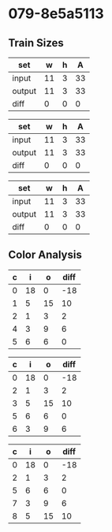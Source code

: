 # 079-8e5a5113
## Train Sizes

|set|w|h|A|
|---|---|---|---|
|input|11|3|33|
|output|11|3|33|
|diff|0|0|0|


|set|w|h|A|
|---|---|---|---|
|input|11|3|33|
|output|11|3|33|
|diff|0|0|0|


|set|w|h|A|
|---|---|---|---|
|input|11|3|33|
|output|11|3|33|
|diff|0|0|0|


## Color Analysis

|c|i|o|diff|
|---|---|---|---|
|0|18|0|-18|
|1|5|15|10|
|2|1|3|2|
|4|3|9|6|
|5|6|6|0|


|c|i|o|diff|
|---|---|---|---|
|0|18|0|-18|
|2|1|3|2|
|3|5|15|10|
|5|6|6|0|
|6|3|9|6|


|c|i|o|diff|
|---|---|---|---|
|0|18|0|-18|
|2|1|3|2|
|5|6|6|0|
|7|3|9|6|
|8|5|15|10|

